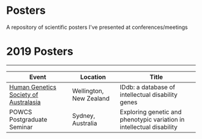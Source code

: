 # Posters
A repository of scientific posters I've presented at conferences/meetings


# 2019 Posters
---
| Event | Location | Title
--- | --- | ---
[Human Genetics Society of Australasia](https://www.hgsa.org.au/about/43rd-annual-scientific-meeting) | Wellington, New Zealand | IDdb: a database of intellectual disability genes
POWCS Postgraduate Seminar | Sydney, Australia | Exploring genetic and phenotypic variation in intellectual disability

